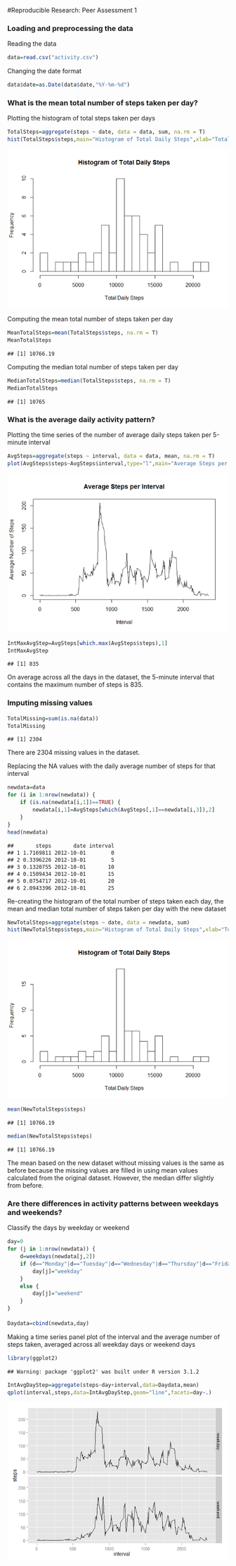 
#Reproducible Research: Peer Assessment 1


### Loading and preprocessing the data

Reading the data

```r
data=read.csv("activity.csv")
```

Changing the date format

```r
data$date=as.Date(data$date,"%Y-%m-%d")
```

### What is the mean total number of steps taken per day?

Plotting the histogram of total steps taken per days

```r
TotalSteps=aggregate(steps ~ date, data = data, sum, na.rm = T)
hist(TotalSteps$steps,main="Histogram of Total Daily Steps",xlab="Total Daily Steps",breaks=20)
```

![](./PA1_template_files/figure-html/unnamed-chunk-3-1.png) 

Computing the mean total number of steps taken per day

```r
MeanTotalSteps=mean(TotalSteps$steps, na.rm = T)
MeanTotalSteps
```

```
## [1] 10766.19
```

Computing the median total number of steps taken per day

```r
MedianTotalSteps=median(TotalSteps$steps, na.rm = T)
MedianTotalSteps
```

```
## [1] 10765
```

### What is the average daily activity pattern?

Plotting the time series of the number of average daily steps taken per 5-minute interval

```r
AvgSteps=aggregate(steps ~ interval, data = data, mean, na.rm = T)
plot(AvgSteps$steps~AvgSteps$interval,type="l",main="Average Steps per Interval",xlab="Interval",ylab="Average Number of Steps")
```

![](./PA1_template_files/figure-html/unnamed-chunk-6-1.png) 


```r
IntMaxAvgStep=AvgSteps[which.max(AvgSteps$steps),1]
IntMaxAvgStep
```

```
## [1] 835
```
On average across all the days in the dataset, the 5-minute interval that contains the maximum number of steps is 835.

### Imputing missing values


```r
TotalMissing=sum(is.na(data))
TotalMissing
```

```
## [1] 2304
```

There are 2304 missing values in the dataset.

Replacing the NA values with the daily average number of steps for that interval

```r
newdata=data
for (i in 1:nrow(newdata)) {
    if (is.na(newdata[i,1])==TRUE) {
        newdata[i,1]=AvgSteps[which(AvgSteps[,1]==newdata[i,3]),2]
    }
}
head(newdata)
```

```
##       steps       date interval
## 1 1.7169811 2012-10-01        0
## 2 0.3396226 2012-10-01        5
## 3 0.1320755 2012-10-01       10
## 4 0.1509434 2012-10-01       15
## 5 0.0754717 2012-10-01       20
## 6 2.0943396 2012-10-01       25
```

Re-creating the histogram of the total number of steps taken each day, the mean and median total number of steps taken per day with the new dataset


```r
NewTotalSteps=aggregate(steps ~ date, data = newdata, sum)
hist(NewTotalSteps$steps,main="Histogram of Total Daily Steps",xlab="Total Daily Steps",breaks=20)
```

![](./PA1_template_files/figure-html/unnamed-chunk-10-1.png) 

```r
mean(NewTotalSteps$steps)
```

```
## [1] 10766.19
```

```r
median(NewTotalSteps$steps)
```

```
## [1] 10766.19
```

The mean based on the new dataset without missing values is the same as before because the missing values are filled in using mean values calculated from the original dataset. However, the median differ slightly from before.

### Are there differences in activity patterns between weekdays and weekends?

Classify the days by weekday or weekend

```r
day=0
for (j in 1:nrow(newdata)) {
    d=weekdays(newdata[j,2])
    if (d=="Monday"|d=="Tuesday"|d=="Wednesday"|d=="Thursday"|d=="Friday") {
        day[j]="weekday"        
    }
    else {
        day[j]="weekend"
    }
}

Daydata=cbind(newdata,day)
```

Making a time series panel plot of the interval and the average number of steps taken, averaged across all weekday days or weekend days 


```r
library(ggplot2)
```

```
## Warning: package 'ggplot2' was built under R version 3.1.2
```

```r
IntAvgDayStep=aggregate(steps~day+interval,data=Daydata,mean)
qplot(interval,steps,data=IntAvgDayStep,geom="line",facets=day~.)
```

![](./PA1_template_files/figure-html/unnamed-chunk-12-1.png) 
